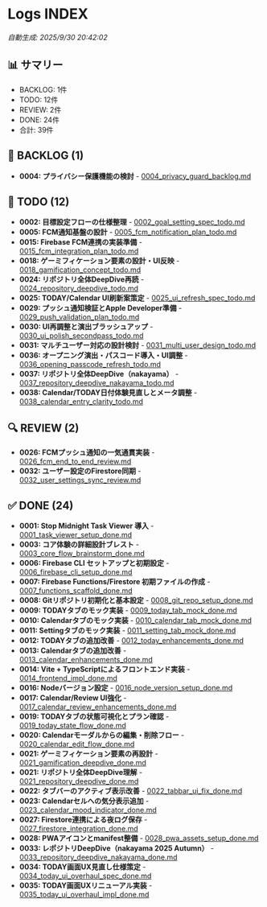 # Logs INDEX
*自動生成: 2025/9/30 20:42:02*

## 📊 サマリー
- BACKLOG: 1件
- TODO: 12件
- REVIEW: 2件
- DONE: 24件
- 合計: 39件

## 📑 BACKLOG (1)

- **0004: プライバシー保護機能の検討** - [0004_privacy_guard_backlog.md](./tasks/0004_privacy_guard_backlog.md)

## 📝 TODO (12)

- **0002: 目標設定フローの仕様整理** - [0002_goal_setting_spec_todo.md](./tasks/0002_goal_setting_spec_todo.md)
- **0005: FCM通知基盤の設計** - [0005_fcm_notification_plan_todo.md](./tasks/0005_fcm_notification_plan_todo.md)
- **0015: Firebase FCM連携の実装準備** - [0015_fcm_integration_plan_todo.md](./tasks/0015_fcm_integration_plan_todo.md)
- **0018: ゲーミフィケーション要素の設計・UI反映** - [0018_gamification_concept_todo.md](./tasks/0018_gamification_concept_todo.md)
- **0024: リポジトリ全体DeepDive再読** - [0024_repository_deepdive_todo.md](./tasks/0024_repository_deepdive_todo.md)
- **0025: TODAY/Calendar UI刷新案策定** - [0025_ui_refresh_spec_todo.md](./tasks/0025_ui_refresh_spec_todo.md)
- **0029: プッシュ通知検証とApple Developer準備** - [0029_push_validation_plan_todo.md](./tasks/0029_push_validation_plan_todo.md)
- **0030: UI再調整と演出ブラッシュアップ** - [0030_ui_polish_secondpass_todo.md](./tasks/0030_ui_polish_secondpass_todo.md)
- **0031: マルチユーザー対応の設計検討** - [0031_multi_user_design_todo.md](./tasks/0031_multi_user_design_todo.md)
- **0036: オープニング演出・パスコード導入・UI調整** - [0036_opening_passcode_refresh_todo.md](./tasks/0036_opening_passcode_refresh_todo.md)
- **0037: リポジトリ全体DeepDive（nakayama）** - [0037_repository_deepdive_nakayama_todo.md](./tasks/0037_repository_deepdive_nakayama_todo.md)
- **0038: Calendar/TODAY日付体験見直しとメータ調整** - [0038_calendar_entry_clarity_todo.md](./tasks/0038_calendar_entry_clarity_todo.md)

## 🔍 REVIEW (2)

- **0026: FCMプッシュ通知の一気通貫実装** - [0026_fcm_end_to_end_review.md](./tasks/0026_fcm_end_to_end_review.md)
- **0032: ユーザー設定のFirestore同期** - [0032_user_settings_sync_review.md](./tasks/0032_user_settings_sync_review.md)

## ✅ DONE (24)

- **0001: Stop Midnight Task Viewer 導入** - [0001_task_viewer_setup_done.md](./tasks/0001_task_viewer_setup_done.md)
- **0003: コア体験の詳細設計ブレスト** - [0003_core_flow_brainstorm_done.md](./tasks/0003_core_flow_brainstorm_done.md)
- **0006: Firebase CLI セットアップと初期設定** - [0006_firebase_cli_setup_done.md](./tasks/0006_firebase_cli_setup_done.md)
- **0007: Firebase Functions/Firestore 初期ファイルの作成** - [0007_functions_scaffold_done.md](./tasks/0007_functions_scaffold_done.md)
- **0008: Gitリポジトリ初期化と基本設定** - [0008_git_repo_setup_done.md](./tasks/0008_git_repo_setup_done.md)
- **0009: TODAYタブのモック実装** - [0009_today_tab_mock_done.md](./tasks/0009_today_tab_mock_done.md)
- **0010: Calendarタブのモック実装** - [0010_calendar_tab_mock_done.md](./tasks/0010_calendar_tab_mock_done.md)
- **0011: Settingタブのモック実装** - [0011_setting_tab_mock_done.md](./tasks/0011_setting_tab_mock_done.md)
- **0012: TODAYタブの追加改善** - [0012_today_enhancements_done.md](./tasks/0012_today_enhancements_done.md)
- **0013: Calendarタブの追加改善** - [0013_calendar_enhancements_done.md](./tasks/0013_calendar_enhancements_done.md)
- **0014: Vite + TypeScriptによるフロントエンド実装** - [0014_frontend_impl_done.md](./tasks/0014_frontend_impl_done.md)
- **0016: Nodeバージョン設定** - [0016_node_version_setup_done.md](./tasks/0016_node_version_setup_done.md)
- **0017: Calendar/Review UI強化** - [0017_calendar_review_enhancements_done.md](./tasks/0017_calendar_review_enhancements_done.md)
- **0019: TODAYタブの状態可視化とプラン確認** - [0019_today_state_flow_done.md](./tasks/0019_today_state_flow_done.md)
- **0020: Calendarモーダルからの編集・削除フロー** - [0020_calendar_edit_flow_done.md](./tasks/0020_calendar_edit_flow_done.md)
- **0021: ゲーミフィケーション要素の再設計** - [0021_gamification_deepdive_done.md](./tasks/0021_gamification_deepdive_done.md)
- **0021: リポジトリ全体DeepDive理解** - [0021_repository_deepdive_done.md](./tasks/0021_repository_deepdive_done.md)
- **0022: タブバーのアクティブ表示改善** - [0022_tabbar_ui_fix_done.md](./tasks/0022_tabbar_ui_fix_done.md)
- **0023: Calendarセルへの気分表示追加** - [0023_calendar_mood_indicator_done.md](./tasks/0023_calendar_mood_indicator_done.md)
- **0027: Firestore連携による夜ログ保存** - [0027_firestore_integration_done.md](./tasks/0027_firestore_integration_done.md)
- **0028: PWAアイコンとmanifest整備** - [0028_pwa_assets_setup_done.md](./tasks/0028_pwa_assets_setup_done.md)
- **0033: レポジトリDeepDive（nakayama 2025 Autumn）** - [0033_repository_deepdive_nakayama_done.md](./tasks/0033_repository_deepdive_nakayama_done.md)
- **0034: TODAY画面UX見直し仕様策定** - [0034_today_ui_overhaul_spec_done.md](./tasks/0034_today_ui_overhaul_spec_done.md)
- **0035: TODAY画面UXリニューアル実装** - [0035_today_ui_overhaul_impl_done.md](./tasks/0035_today_ui_overhaul_impl_done.md)

